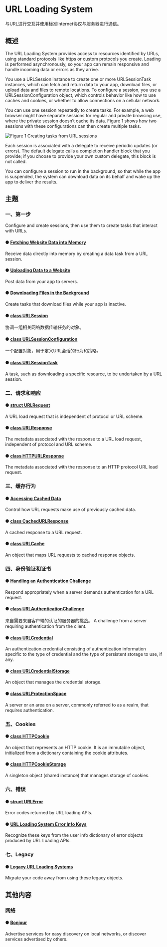 # URL Loading System

与URL进行交互并使用标准Internet协议与服务器进行通信。

## 概述

The URL Loading System provides access to resources identified by URLs, using standard protocols like https or custom protocols you create. Loading is performed asynchronously, so your app can remain responsive and handle incoming data or errors as they arrive.

You use a URLSession instance to create one or more URLSessionTask instances, which can fetch and return data to your app, download files, or upload data and files to remote locations. To configure a session, you use a URLSessionConfiguration object, which controls behavior like how to use caches and cookies, or whether to allow connections on a cellular network.

You can use one session repeatedly to create tasks. For example, a web browser might have separate sessions for regular and private browsing use, where the private session doesn’t cache its data. Figure 1 shows how two sessions with these configurations can then create multiple tasks.

![Figure 1 Creating tasks from URL sessions](https://docs-assets.developer.apple.com/published/4bf9c6d271/6789dd96-afdc-4c18-b8eb-01f9012dc04d.png)

Each session is associated with a delegate to receive periodic updates (or errors). The default delegate calls a completion handler block that you provide; if you choose to provide your own custom delegate, this block is not called.

You can configure a session to run in the background, so that while the app is suspended, the system can download data on its behalf and wake up the app to deliver the results.

## 主题

### 一、第一步

Configure and create sessions, then use them to create tasks that interact with URLs.

#### ● [Fetching Website Data into Memory]()
Receive data directly into memory by creating a data task from a URL session.

#### ● [Uploading Data to a Website]()
Post data from your app to servers.

#### ● [Downloading Files in the Background]()
Create tasks that download files while your app is inactive.

#### ● [class URLSession](./URLSession/)

协调一组相关网络数据传输任务的对象。

#### ● [class URLSessionConfiguration](./URLSessionConfiguration/)

一个配置对象，用于定义URL会话的行为和策略。

#### ● [class URLSessionTask]()
A task, such as downloading a specific resource, to be undertaken by a URL session.

### 二、请求和响应

#### ● [struct URLRequest]()
A URL load request that is independent of protocol or URL scheme.

#### ● [class URLResponse]()
The metadata associated with the response to a URL load request, independent of protocol and URL scheme.

#### ● [class HTTPURLResponse]()
The metadata associated with the response to an HTTP protocol URL load request.

### 三、缓存行为

#### ● [Accessing Cached Data]()
Control how URL requests make use of previously cached data.

#### ● [class CachedURLResponse]()
A cached response to a URL request.

#### ● [class URLCache]()
An object that maps URL requests to cached response objects.

### 四、身份验证和证书

#### ● [Handling an Authentication Challenge]()
Respond appropriately when a server demands authentication for a URL request.

#### ● [class URLAuthenticationChallenge](./URLAuthenticationChallenge/)

来自需要来自客户端的认证的服务器的挑战。
A challenge from a server requiring authentication from the client.

#### ● [class URLCredential]()
An authentication credential consisting of authentication information specific to the type of credential and the type of persistent storage to use, if any.

#### ● [class URLCredentialStorage]()
An object that manages the credential storage.

#### ● [class URLProtectionSpace]()
A server or an area on a server, commonly referred to as a realm, that requires authentication.

### 五、Cookies

#### ● [class HTTPCookie]()
An object that represents an HTTP cookie. It is an immutable object, initialized from a dictionary containing the cookie attributes.

#### ● [class HTTPCookieStorage]()
A singleton object (shared instance) that manages storage of cookies.

### 六、错误

#### ● [struct URLError]()
Error codes returned by URL loading APIs.

#### ● [URL Loading System Error Info Keys]()
Recognize these keys from the user info dictionary of error objects produced by URL Loading APIs.

### 七、Legacy

#### ● [Legacy URL Loading Systems]()
Migrate your code away from using these legacy objects.

## 其他内容

### 网络

#### ● [Bonjour]()
Advertise services for easy discovery on local networks, or discover services advertised by others.